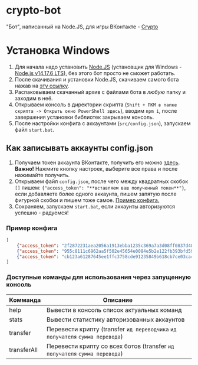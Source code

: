 # crypto-bot
"Бот", написанный на Node.JS, для игры ВКонтакте - [Crypto](https://vk.com/app7932067)

# Установка Windows
1. Для начала надо установить [Node.JS](https://nodejs.org/) (установщик для Windows - [Node.js v14.17.6 LTS](https://nodejs.org/dist/v14.17.6/node-v14.17.6-x64.msi)), без этого бот просто не сможет работать.
2. После скачивания и установки Node.JS, скачиваем самого бота нажав на [эту ссылку](https://github.com/Madrasso/crypto-bot/releases/download/latest/crypto-bot.rar).
3. Распаковываем скачанный архив с файлами бота в *любую* папку и заходим в неё.
4. Открываем консоль в директории скрипта (`Shift + ПКМ в папке скрипта -> Открыть окно PowerShell здесь`), вводим `npm i`, после завершения установки библиотек закрываем консоль.
5. После настройки конфига с аккаунтами (`src/config.json`), запускаем файл `start.bat`.

## Как записывать аккаунты config.json
1. Получаем токен аккаунта ВКонтакте, получить его можно [здесь](http://vkhost.github.io/). **Важно!** Нажмите кнопку настроек, выберите все права и после нажимайте получить.
2. Открываем файл `config.json`, после чего между квадратных скобок `[]` пишем: `{"access_token": "**вставляем ваш полученный токен**"}`, если добавляете более одного аккаунта, пишем запятую после фигурной скобки и пишем тоже самое. [Пример конфига.](#пример-конфига)
3. Сохраняем, запускаем `start.bat`, если аккаунты авторизуются успешно - радуемся!

### Пример конфига
```json
[
    {"access_token": "2f2872231aea2056a1913ebba1235c369a7a3d08ff0837d48390833b9f"},
    {"access_token": "955c8111c6962aa5f502e45654e0084e5b2e122fb393bfd59c1022de"},
    {"access_token": "cb123a61287645ee1ffc3758cde91235849b618cb7ce03ca424e609"}
]
```

### Доступные команды для использования через запущенную консоль
| Комманда    	| Описание                                                												|
|---------------|---------------------------------------------------------------------------------|
|  help      		| Вывести в консоль список актуальных команд  																		|
| stats    			| Вывести статистику авторизованных аккаунтов           													|
| transfer    	| Перевести крипту (transfer `ид переводчика` `ид получателя` `сумма перевода`)   |
| transferAll  	| Перевести крипту со всех ботов (transfer `ид получателя` `сумма перевода`)      |
